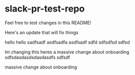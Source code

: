 # slack-pr-test-repo

Feel free to test changes in this README!

Here's an update that will fix things

hello
hello
sadfsadf
asdfsadfa
asdfsadf
sdfd
sdfsdfsd
sdfsd

Im changing this heres a massive change about onboarding
sdfsdasdasdsdasdasdfs
sdfsdf

massive change about onboarding
